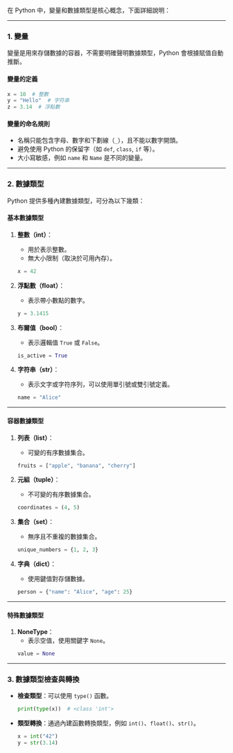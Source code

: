 在 Python 中，變量和數據類型是核心概念，下面詳細說明：

---

### **1. 變量**

變量是用來存儲數據的容器，不需要明確聲明數據類型，Python 會根據賦值自動推斷。

#### **變量的定義**

```python
x = 10  # 整數
y = "Hello"  # 字符串
z = 3.14  # 浮點數
```

#### **變量的命名規則**

- 名稱只能包含字母、數字和下劃線（`_`），且不能以數字開頭。
- 避免使用 Python 的保留字（如 `def`, `class`, `if` 等）。
- 大小寫敏感，例如 `name` 和 `Name` 是不同的變量。

---

### **2. 數據類型**

Python 提供多種內建數據類型，可分為以下幾類：

#### **基本數據類型**

1. **整數（int）**：
   - 用於表示整數。
   - 無大小限制（取決於可用內存）。
   ```python
   x = 42
   ```

2. **浮點數（float）**：
   - 表示帶小數點的數字。
   ```python
   y = 3.1415
   ```

3. **布爾值（bool）**：
   - 表示邏輯值 `True` 或 `False`。
   ```python
   is_active = True
   ```

4. **字符串（str）**：
   - 表示文字或字符序列，可以使用單引號或雙引號定義。
   ```python
   name = "Alice"
   ```

---

#### **容器數據類型**

1. **列表（list）**：
   - 可變的有序數據集合。
   ```python
   fruits = ["apple", "banana", "cherry"]
   ```

2. **元組（tuple）**：
   - 不可變的有序數據集合。
   ```python
   coordinates = (4, 5)
   ```

3. **集合（set）**：
   - 無序且不重複的數據集合。
   ```python
   unique_numbers = {1, 2, 3}
   ```

4. **字典（dict）**：
   - 使用鍵值對存儲數據。
   ```python
   person = {"name": "Alice", "age": 25}
   ```

---

#### **特殊數據類型**

1. **NoneType**：
   - 表示空值，使用關鍵字 `None`。
   ```python
   value = None
   ```

---

### **3. 數據類型檢查與轉換**

- **檢查類型**：可以使用 `type()` 函數。
  ```python
  print(type(x))  # <class 'int'>
  ```

- **類型轉換**：通過內建函數轉換類型，例如 `int()`、`float()`、`str()`。
  ```python
  x = int("42")
  y = str(3.14)
  ```

